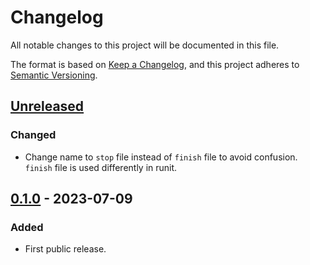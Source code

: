 # Changelog

All notable changes to this project will be documented in this file.

The format is based on [Keep a Changelog](https://keepachangelog.com/en/1.0.0/),
and this project adheres to [Semantic Versioning](https://semver.org/spec/v2.0.0.html).

## [Unreleased]

### Changed

- Change name to `stop` file instead of `finish` file to avoid confusion.
  `finish` file is used differently in runit.

## [0.1.0] - 2023-07-09

### Added

- First public release.

[unreleased]: https://gitlab.com/tozd/dinit/-/compare/v0.1.0...main
[0.1.0]: https://gitlab.com/tozd/dinit/-/tags/v0.1.0

<!-- markdownlint-disable-file MD024 -->
